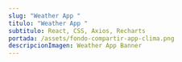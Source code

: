 ```yaml
---
slug: "Weather App "
titulo: "Weather App "
subtitulo: React, CSS, Axios, Recharts
portada: /assets/fondo-compartir-app-clima.png
descripcionImagen: Weather App Banner
---
```

